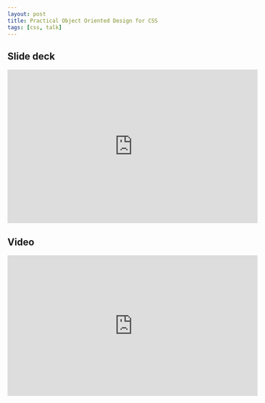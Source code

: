 ```yaml
---
layout: post
title: Practical Object Oriented Design for CSS
tags: [css, talk]
---
```


## Slide deck

<iframe src="https://docs.google.com/presentation/d/1xDy_mX6RDM45ZJvRXlKqSrCN_dAmIUn8dpCiozIxjkk/embed?start=false&loop=false&delayms=3000" frameborder="0" width="560" height="344" allowfullscreen="true" mozallowfullscreen="true" webkitallowfullscreen="true"></iframe>

## Video

<iframe width="560" height="315" src="https://www.youtube.com/embed/l8MNhQaH0TI" frameborder="0" allowfullscreen></iframe>
